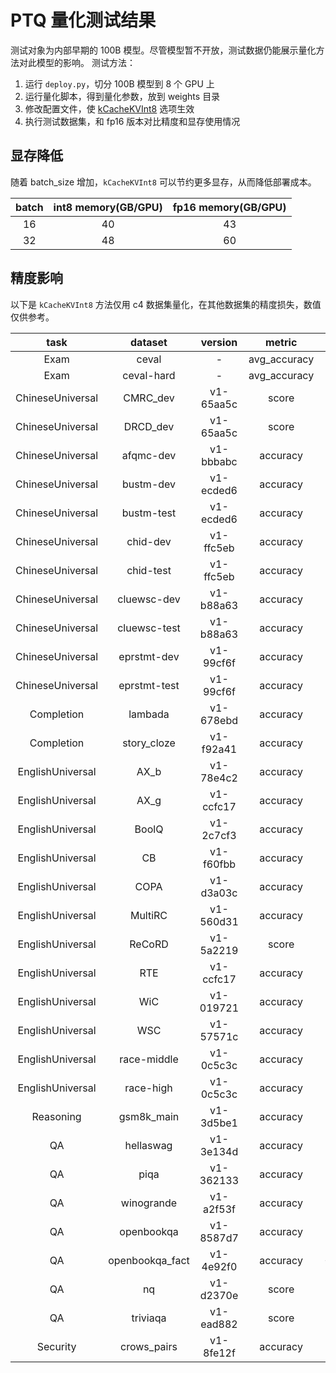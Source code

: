 # PTQ 量化测试结果

测试对象为内部早期的 100B 模型。尽管模型暂不开放，测试数据仍能展示量化方法对此模型的影响。
测试方法：
1. 运行 `deploy.py`，切分 100B 模型到 8 个 GPU 上
2. 运行量化脚本，得到量化参数，放到 weights 目录
3. 修改配置文件，使 [kCacheKVInt8](../src/turbomind/models/llama/llama_utils.h) 选项生效
4. 执行测试数据集，和 fp16 版本对比精度和显存使用情况

## 显存降低

随着 batch_size 增加，`kCacheKVInt8` 可以节约更多显存，从而降低部署成本。

| batch | int8 memory(GB/GPU) | fp16 memory(GB/GPU) |
| :-: | :-: | :-: |
| 16 | 40 | 43 |
| 32 | 48 | 60 |


## 精度影响

以下是 `kCacheKVInt8` 方法仅用 c4 数据集量化，在其他数据集的精度损失，数值仅供参考。

| task | dataset | version | metric | diff |
| :-: | :-: | :-: | :-: | :-: |
| Exam             | ceval           | -         | avg_accuracy | -0.43 |
| Exam             | ceval-hard      | -         | avg_accuracy | 2.24 |
| ChineseUniversal | CMRC_dev        | v1-65aa5c | score        | -2.99 |
| ChineseUniversal | DRCD_dev        | v1-65aa5c | score        | -1.14 |
| ChineseUniversal | afqmc-dev       | v1-bbbabc | accuracy     | 1.67 |
| ChineseUniversal | bustm-dev       | v1-ecded6 | accuracy     | 10.62 |
| ChineseUniversal | bustm-test      | v1-ecded6 | accuracy     | 14.90 |
| ChineseUniversal | chid-dev        | v1-ffc5eb | accuracy     | -5.94 |
| ChineseUniversal | chid-test       | v1-ffc5eb | accuracy     | -4.19 |
| ChineseUniversal | cluewsc-dev     | v1-b88a63 | accuracy     | -4.40 |
| ChineseUniversal | cluewsc-test    | v1-b88a63 | accuracy     | -2.56 |
| ChineseUniversal | eprstmt-dev     | v1-99cf6f | accuracy     | 1.87 |
| ChineseUniversal | eprstmt-test    | v1-99cf6f | accuracy     | 1.48 |
| Completion       | lambada         | v1-678ebd | accuracy     | -1.65 |
| Completion       | story_cloze     | v1-f92a41 | accuracy     | -0.11 |
| EnglishUniversal | AX_b            | v1-78e4c2 | accuracy     | -1.27 |
| EnglishUniversal | AX_g            | v1-ccfc17 | accuracy     | -2.81 |
| EnglishUniversal | BoolQ           | v1-2c7cf3 | accuracy     | -4.22 |
| EnglishUniversal | CB              | v1-f60fbb | accuracy     | 0.00 |
| EnglishUniversal | COPA            | v1-d3a03c | accuracy     | -2.00 |
| EnglishUniversal | MultiRC         | v1-560d31 | accuracy     | -8.79 |
| EnglishUniversal | ReCoRD          | v1-5a2219 | score        | -2.09 |
| EnglishUniversal | RTE             | v1-ccfc17 | accuracy     | -3.25 |
| EnglishUniversal | WiC             | v1-019721 | accuracy     | -6.74 |
| EnglishUniversal | WSC             | v1-57571c | accuracy     | -5.77 |
| EnglishUniversal | race-middle     | v1-0c5c3c | accuracy     | -1.19 |
| EnglishUniversal | race-high       | v1-0c5c3c | accuracy     | -1.06 |
| Reasoning        | gsm8k_main      | v1-3d5be1 | accuracy     | -8.80 |
| QA               | hellaswag       | v1-3e134d | accuracy     | -1.45 |
| QA               | piqa            | v1-362133 | accuracy     | -1.53 |
| QA               | winogrande      | v1-a2f53f | accuracy     | -0.79 |
| QA               | openbookqa      | v1-8587d7 | accuracy     | -7.00 |
| QA               | openbookqa_fact | v1-4e92f0 | accuracy     | -14.00 |
| QA               | nq              | v1-d2370e | score        | -2.16 |
| QA               | triviaqa        | v1-ead882 | score        | -0.43 |
| Security         | crows_pairs     | v1-8fe12f | accuracy     | 11.08 |